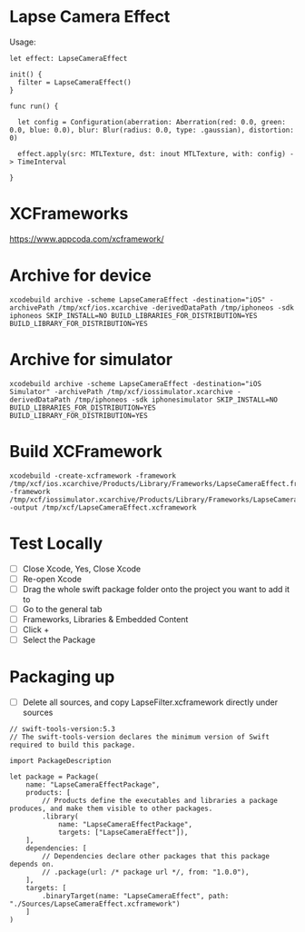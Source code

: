 # Lapse Camera Effect

Usage:

```
let effect: LapseCameraEffect

init() {
  filter = LapseCameraEffect()
}

func run() {

  let config = Configuration(aberration: Aberration(red: 0.0, green: 0.0, blue: 0.0), blur: Blur(radius: 0.0, type: .gaussian), distortion: 0)

  effect.apply(src: MTLTexture, dst: inout MTLTexture, with: config) -> TimeInterval

}
```



# XCFrameworks

https://www.appcoda.com/xcframework/

# Archive for device
```
xcodebuild archive -scheme LapseCameraEffect -destination="iOS" -archivePath /tmp/xcf/ios.xcarchive -derivedDataPath /tmp/iphoneos -sdk iphoneos SKIP_INSTALL=NO BUILD_LIBRARIES_FOR_DISTRIBUTION=YES BUILD_LIBRARY_FOR_DISTRIBUTION=YES
```


# Archive for simulator
```
xcodebuild archive -scheme LapseCameraEffect -destination="iOS Simulator" -archivePath /tmp/xcf/iossimulator.xcarchive -derivedDataPath /tmp/iphoneos -sdk iphonesimulator SKIP_INSTALL=NO BUILD_LIBRARIES_FOR_DISTRIBUTION=YES BUILD_LIBRARY_FOR_DISTRIBUTION=YES
```

# Build XCFramework

```
xcodebuild -create-xcframework -framework /tmp/xcf/ios.xcarchive/Products/Library/Frameworks/LapseCameraEffect.framework -framework /tmp/xcf/iossimulator.xcarchive/Products/Library/Frameworks/LapseCameraEffect.framework -output /tmp/xcf/LapseCameraEffect.xcframework
```

# Test Locally

- [ ] Close Xcode, Yes, Close Xcode
- [ ] Re-open Xcode
- [ ] Drag the whole swift package folder onto the project you want to add it to
- [ ] Go to the general tab
- [ ] Frameworks, Libraries & Embedded Content
- [ ] Click + 
- [ ] Select the Package

# Packaging up

- [ ] Delete all sources, and copy LapseFilter.xcframework directly under sources

```
// swift-tools-version:5.3
// The swift-tools-version declares the minimum version of Swift required to build this package.

import PackageDescription

let package = Package(
    name: "LapseCameraEffectPackage",
    products: [
        // Products define the executables and libraries a package produces, and make them visible to other packages.
        .library(
            name: "LapseCameraEffectPackage",
            targets: ["LapseCameraEffect"]),
    ],
    dependencies: [
        // Dependencies declare other packages that this package depends on.
        // .package(url: /* package url */, from: "1.0.0"),
    ],
    targets: [
        .binaryTarget(name: "LapseCameraEffect", path: "./Sources/LapseCameraEffect.xcframework")
    ]
)

```
